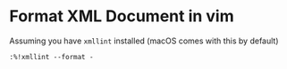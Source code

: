 # Format XML Document in vim

Assuming you have `xmllint` installed (macOS comes with this by default)

```
:%!xmllint --format -
```
